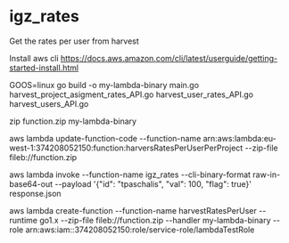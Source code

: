 # igz_rates

Get the rates per user from harvest

Install aws cli
https://docs.aws.amazon.com/cli/latest/userguide/getting-started-install.html

GOOS=linux go build -o my-lambda-binary main.go harvest_project_asigment_rates_API.go harvest_user_rates_API.go harvest_users_API.go

zip function.zip my-lambda-binary

aws lambda update-function-code --function-name arn:aws:lambda:eu-west-1:374208052150:function:harversRatesPerUserPerProject --zip-file fileb://function.zip 

aws lambda invoke     --function-name igz_rates      --cli-binary-format raw-in-base64-out     --payload '{"id": "tpaschalis", "val": 100, "flag": true}'     response.json


aws lambda create-function --function-name harvestRatesPerUser --runtime go1.x --zip-file fileb://function.zip --handler my-lambda-binary --role arn:aws:iam::374208052150:role/service-role/lambdaTestRole